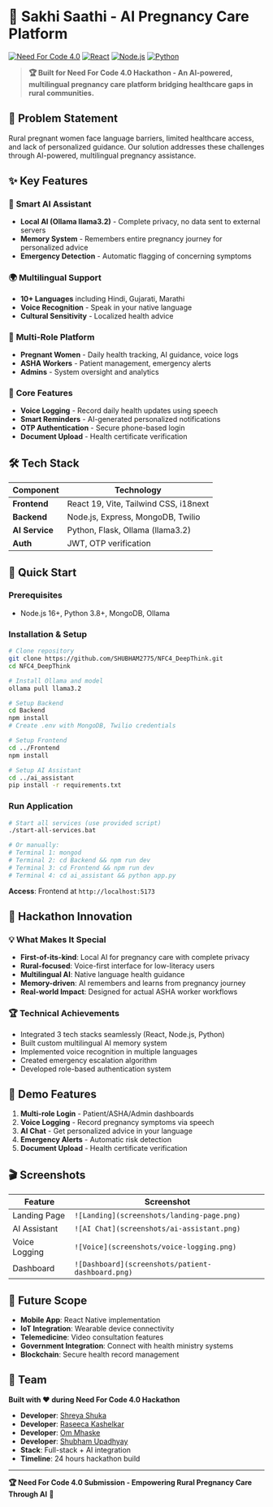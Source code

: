 # 🤱 Sakhi Saathi - AI Pregnancy Care Platform

[![Need For Code 4.0](https://img.shields.io/badge/Need%20For%20Code-4.0-orange)](https://hackathon.com)
[![React](https://img.shields.io/badge/React-19.1.0-blue)](https://reactjs.org/)
[![Node.js](https://img.shields.io/badge/Node.js-16%2B-green)](https://nodejs.org/)
[![Python](https://img.shields.io/badge/Python-3.8%2B-yellow)](https://python.org/)

> **🏆 Built for Need For Code 4.0 Hackathon - An AI-powered, multilingual pregnancy care platform bridging healthcare gaps in rural communities.**

## 🌟 Problem Statement

Rural pregnant women face language barriers, limited healthcare access, and lack of personalized guidance. Our solution addresses these challenges through AI-powered, multilingual pregnancy assistance.

## ✨ Key Features

### 🤖 **Smart AI Assistant**
- **Local AI (Ollama llama3.2)** - Complete privacy, no data sent to external servers
- **Memory System** - Remembers entire pregnancy journey for personalized advice
- **Emergency Detection** - Automatic flagging of concerning symptoms

### 🌍 **Multilingual Support** 
- **10+ Languages** including Hindi, Gujarati, Marathi
- **Voice Recognition** - Speak in your native language
- **Cultural Sensitivity** - Localized health advice

### 👥 **Multi-Role Platform**
- **Pregnant Women** - Daily health tracking, AI guidance, voice logs
- **ASHA Workers** - Patient management, emergency alerts
- **Admins** - System oversight and analytics

### 📱 **Core Features**
- **Voice Logging** - Record daily health updates using speech
- **Smart Reminders** - AI-generated personalized notifications  
- **OTP Authentication** - Secure phone-based login
- **Document Upload** - Health certificate verification

## 🛠️ Tech Stack

| Component | Technology |
|-----------|------------|
| **Frontend** | React 19, Vite, Tailwind CSS, i18next |
| **Backend** | Node.js, Express, MongoDB, Twilio |
| **AI Service** | Python, Flask, Ollama (llama3.2) |
| **Auth** | JWT, OTP verification |

## 🚀 Quick Start

### Prerequisites
- Node.js 16+, Python 3.8+, MongoDB, Ollama

### Installation & Setup
```bash
# Clone repository
git clone https://github.com/SHUBHAM2775/NFC4_DeepThink.git
cd NFC4_DeepThink

# Install Ollama and model
ollama pull llama3.2

# Setup Backend
cd Backend
npm install
# Create .env with MongoDB, Twilio credentials

# Setup Frontend  
cd ../Frontend
npm install

# Setup AI Assistant
cd ../ai_assistant
pip install -r requirements.txt
```

### Run Application
```bash
# Start all services (use provided script)
./start-all-services.bat

# Or manually:
# Terminal 1: mongod
# Terminal 2: cd Backend && npm run dev  
# Terminal 3: cd Frontend && npm run dev
# Terminal 4: cd ai_assistant && python app.py
```

**Access**: Frontend at `http://localhost:5173`

## 🎯 Hackathon Innovation

### 💡 **What Makes It Special**
- **First-of-its-kind**: Local AI for pregnancy care with complete privacy
- **Rural-focused**: Voice-first interface for low-literacy users
- **Multilingual AI**: Native language health guidance  
- **Memory-driven**: AI remembers and learns from pregnancy journey
- **Real-world Impact**: Designed for actual ASHA worker workflows

### 🏆 **Technical Achievements**
- Integrated 3 tech stacks seamlessly (React, Node.js, Python)
- Built custom multilingual AI memory system
- Implemented voice recognition in multiple languages
- Created emergency escalation algorithm
- Developed role-based authentication system

## 📱 Demo Features

1. **Multi-role Login** - Patient/ASHA/Admin dashboards
2. **Voice Logging** - Record pregnancy symptoms via speech
3. **AI Chat** - Get personalized advice in your language  
4. **Emergency Alerts** - Automatic risk detection
5. **Document Upload** - Health certificate verification

## 🎬 Screenshots

| Feature | Screenshot |
|---------|------------|
| Landing Page | `![Landing](screenshots/landing-page.png)` |
| AI Assistant | `![AI Chat](screenshots/ai-assistant.png)` |
| Voice Logging | `![Voice](screenshots/voice-logging.png)` |
| Dashboard | `![Dashboard](screenshots/patient-dashboard.png)` |

## 🔮 Future Scope

- **Mobile App**: React Native implementation
- **IoT Integration**: Wearable device connectivity  
- **Telemedicine**: Video consultation features
- **Government Integration**: Connect with health ministry systems
- **Blockchain**: Secure health record management

## 👥 Team

**Built with ❤️ during Need For Code 4.0 Hackathon**
- **Developer**: [Shreya Shuka](https://github.com/Shreyaa983)
- **Developer**: [Raseeca Kashelkar](https://github.com/ItsMeRaseeca)
- **Developer**: [Om Mhaske](https://github.com/om-mhaske7)
- **Developer**: [Shubham Upadhyay](https://github.com/SHUBHAM2775)
- **Stack**: Full-stack + AI integration
- **Timeline**: 24 hours hackathon build

---

**🏆 Need For Code 4.0 Submission - Empowering Rural Pregnancy Care Through AI** 🚀
